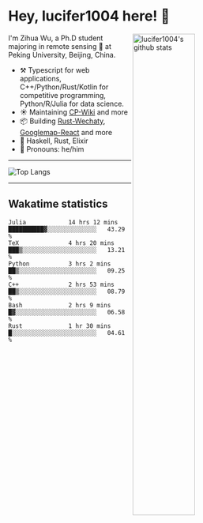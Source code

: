 # Hey, lucifer1004 here! :wave:

<img width="50%" align="right" alt="lucifer1004's github stats" src="https://github-readme-stats.vercel.app/api?username=lucifer1004&show_icons=true">

I'm Zihua Wu, a Ph.D student majoring in remote sensing :satellite: at Peking University, Beijing, China.

- :hammer_and_pick: Typescript for web applications, C++/Python/Rust/Kotlin for competitive programming, Python/R/Julia for data science.
- :sunny: Maintaining [CP-Wiki](https://cp-wiki.vercel.app) and more 
- :package: Building [Rust-Wechaty](https://github.com/wechaty/rust-wechaty), [Googlemap-React](https://github.com/googlemap-react/googlemap-react) and more
- :seedling: Haskell, Rust, Elixir
- :man: Pronouns: he/him

---

![Top Langs](https://github-readme-stats.vercel.app/api/top-langs/?username=lucifer1004&layout=compact)

---

## Wakatime statistics

<!--START_SECTION:waka-->

```text
Julia            14 hrs 12 mins  ██████████▓░░░░░░░░░░░░░░   43.29 %
TeX              4 hrs 20 mins   ███▒░░░░░░░░░░░░░░░░░░░░░   13.21 %
Python           3 hrs 2 mins    ██▒░░░░░░░░░░░░░░░░░░░░░░   09.25 %
C++              2 hrs 53 mins   ██▒░░░░░░░░░░░░░░░░░░░░░░   08.79 %
Bash             2 hrs 9 mins    █▓░░░░░░░░░░░░░░░░░░░░░░░   06.58 %
Rust             1 hr 30 mins    █░░░░░░░░░░░░░░░░░░░░░░░░   04.61 %
```

<!--END_SECTION:waka-->
